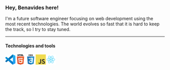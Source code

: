 ### Hey, Benavides here!
I'm a future software engineer focusing on web development using the most recent technologies. The world evolves so fast that it is hard to keep the track, so I try to stay tuned.
- - -
#### Technologies and tools
<img align="left" src="https://raw.githubusercontent.com/github/explore/main/topics/visual-studio-code/visual-studio-code.png" alt="Visual Studio Code" width="32px" />
<img align="left" src="https://raw.githubusercontent.com/github/explore/main/topics/html/html.png" alt="HyperText  Markup Language" width="32px" />
<img align="left" src="https://raw.githubusercontent.com/github/explore/main/topics/css/css.png" alt="Cascade Style Sheet" width="32px" />
<img align="left" src="https://raw.githubusercontent.com/github/explore/main/topics/javascript/javascript.png" alt="JavaScript" width="32px" />
<img align="left" src="https://raw.githubusercontent.com/github/explore/main/topics/react/react.png" alt="React.js" width="32px" />
